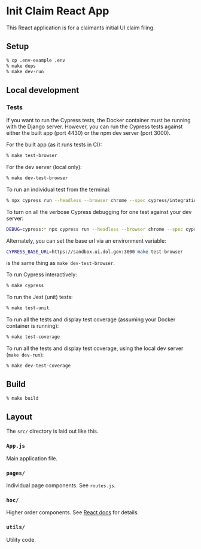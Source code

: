 # Init Claim React App

This React application is for a claimants initial UI claim filing.

## Setup

```sh
% cp .env-example .env
% make deps
% make dev-run
```

## Local development

### Tests

If you want to run the Cypress tests, the Docker container must be running with the Django server.
However, you can run the Cypress tests against either the built app (port 4430) or the npm dev server (port 3000).

For the built app (as it runs tests in CI):

```sh
% make test-browser
```

For the dev server (local only):

```sh
% make dev-test-browser
```

To run an individual test from the terminal:

```sh
% npx cypress run --headless --browser chrome --spec cypress/integration/tests/name-of-your-test
```

To turn on all the verbose Cypress debugging for one test against your dev server:

```sh
DEBUG=cypress:* npx cypress run --headless --browser chrome --spec cypress/integration/tests/name-of-your-test -c baseUrl=https://sandbox.ui.dol.gov:3000
```

Alternately, you can set the base url via an environment variable:

```sh
CYPRESS_BASE_URL=https://sandbox.ui.dol.gov:3000 make test-browser
```

is the same thing as `make dev-test-browser`.

To run Cypress interactively:

```sh
% make cypress
```

To run the Jest (unit) tests:

```sh
% make test-unit
```

To run all the tests and display test coverage (assuming your Docker container is running):

```sh
% make test-coverage
```

To run all the tests and display test coverage, using the local dev server (`make dev-run`):

```sh
% make dev-test-coverage
```

## Build

```sh
% make build
```

## Layout

The `src/` directory is laid out like this.

### `App.js`

Main application file.

### `pages/`

Individual page components. See `routes.js`.

### `hoc/`

Higher order components. See [React docs](https://reactjs.org/docs/higher-order-components.html) for details.

### `utils/`

Utility code.
